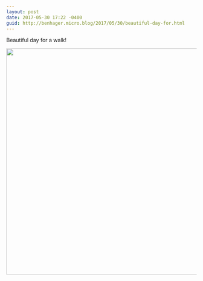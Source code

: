 ```yaml
---
layout: post
date: 2017-05-30 17:22 -0400
guid: http://benhager.micro.blog/2017/05/30/beautiful-day-for.html
---
```

Beautiful day for a walk!

<img src="http://benhager.micro.blog/uploads/2017/ba06c71386.jpg" width="600" height="600" style="height: auto" />
